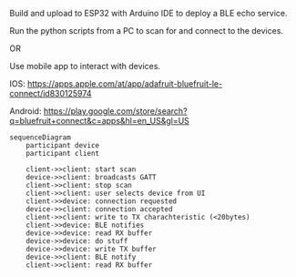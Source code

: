 Build and upload to ESP32 with Arduino IDE to deploy a BLE echo service.

Run the python scripts from a PC to scan for and connect to the devices.

OR

Use mobile app to interact with devices.

IOS: https://apps.apple.com/at/app/adafruit-bluefruit-le-connect/id830125974

Android: https://play.google.com/store/search?q=bluefruit+connect&c=apps&hl=en_US&gl=US


```mermaid
sequenceDiagram
    participant device
    participant client

    client->>client: start scan
    device->>client: broadcasts GATT
    client->>client: stop scan
    client->>client: user selects device from UI
    client->>device: connection requested
    device->>client: connection accepted
    client->>client: write to TX charachteristic (<20bytes)
    client->>device: BLE notifies
    device->>device: read RX buffer
    device->>device: do stuff
    device->>device: write TX buffer
    device->>client: BLE notify
    client->>client: read RX buffer

```
